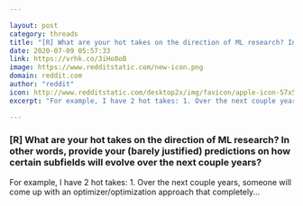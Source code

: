 ```yaml
---

layout: post
category: threads
title: "[R] What are your hot takes on the direction of ML research? In other words, provide your (barely justified) predictions on how certain subfields will evolve over the next couple years?"
date: 2020-07-09 05:57:33
link: https://vrhk.co/3iHo8oB
image: https://www.redditstatic.com/new-icon.png
domain: reddit.com
author: "reddit"
icon: http://www.redditstatic.com/desktop2x/img/favicon/apple-icon-57x57.png
excerpt: "For example, I have 2 hot takes: 1. Over the next couple years, someone will come up with an optimizer/optimization approach that completely..."

---
```


### [R] What are your hot takes on the direction of ML research? In other words, provide your (barely justified) predictions on how certain subfields will evolve over the next couple years?

For example, I have 2 hot takes: 1. Over the next couple years, someone will come up with an optimizer/optimization approach that completely...